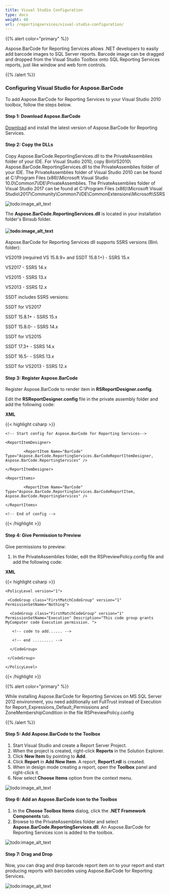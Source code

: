 ```yaml
---
title: Visual Studio Configuration
type: docs
weight: 40
url: /reportingservices/visual-studio-configuration/
---
```


{{% alert color="primary" %}} 

Aspose.BarCode for Reporting Services allows .NET developers to easily add barcode images to SQL Server reports. Barcode image can be dragged and dropped from the Visual Studio Toolbox onto SQL Reporting Services reports, just like window and web form controls.

{{% /alert %}} 
### **Configuring Visual Studio for Aspose.BarCode**
To add Aspose.BarCode for Reporting Services to your Visual Studio 2010 toolbox, follow the steps below.
#### **Step 1: Download Aspose.BarCode**
[Download](https://downloads.aspose.com/barcode/reportingservices) and install the latest version of Aspose.BarCode for Reporting Services.
#### **Step 2: Copy the DLLs**
Copy Aspose.BarCode.ReportingServices.dll to the PrivateAssemblies folder of your IDE.
For Visual Studio 2010, copy Bin\VS2010\ Aspose.BarCode.ReportingServices.dll to the PrivateAssemblies folder of your IDE.
The PrivateAssemblies folder of Visual Studio 2010 can be found at C:\Program Files (x86)\Microsoft Visual Studio 10.0\Common7\IDE\PrivateAssemblies.
The PrivateAssemblies folder of Visual Studio 2017 can be found at C:\Program Files (x86)\Microsoft Visual Studio\2017\Community\Common7\IDE\CommonExtensions\Microsoft\SSRS



![todo:image_alt_text](visual-studio-configuration_1.png)

The **Aspose.BarCode.ReportingServices.dll** is located in your installation folder's Binsub folder.
#### **![todo:image_alt_text](visual-studio-configuration_2.png)**
Aspose.BarCode for Reporting Services dll supports SSRS versions (Bin\ folder):

VS2019 (required VS 15.8.9+ and SSDT 15.8.1+) - SSRS 15.x

VS2017 - SSRS 14.x

VS2015 - SSRS 13.x

VS2013 - SSRS 12.x



SSDT includes SSRS versions:

SSDT for VS2017

SSDT 15.8.1+ - SSRS 15.x

SSDT 15.8.0- - SSRS 14.x

SSDT for VS2015

SSDT 17.3+ - SSRS 14.x

SSDT 16.5- - SSRS 13.x

SSDT for VS2013 - SSRS 12.x
#### **Step 3: Register Aspose.BarCode**
Register Aspose.BarCode to render item in **RSReportDesigner.config**.

Edit the **RSReportDesigner.config** file in the private assembly folder and add the following code:

**XML**

{{< highlight csharp >}}

 <Configuration>

<Extensions>

    <!-- Start config for Aspose.BarCode for Reporting Services-->

    <ReportItemDesigner>

            <ReportItem Name="BarCode" Type="Aspose.BarCode.ReportingServices.BarCodeReportItemDesigner, Aspose.BarCode.ReportingServices" />

    </ReportItemDesigner>

    <ReportItems>

            <ReportItem Name="BarCode" Type="Aspose.BarCode.ReportingServices.BarCodeReportItem, Aspose.BarCode.ReportingServices" />

    </ReportItems>

    <!-- End of config -->

 </Extensions>

</Configuration>



{{< /highlight >}}
#### **Step 4: Give Permission to Preview**
Give permissions to preview:

1. In the PrivateAssemblies folder, edit the RSPreviewPolicy.config file and add the following code:

**XML**

{{< highlight csharp >}}

 <configuration>

<mscorlib>

  <security>

   <policy>

    <PolicyLevel version="1">

     <CodeGroup class="FirstMatchCodeGroup" version="1" PermissionSetName="Nothing">

      <CodeGroup class="FirstMatchCodeGroup" version="1" PermissionSetName="Execution" Description="This code group grants MyComputer code Execution permission. ">

       <!-- code to add...... -->

<CodeGroup class="UnionCodeGroup" version="1" PermissionSetName="FullTrust" Name="BarCode" Description="Aspose.BarCode for Reporting Services ">

 <IMembershipCondition class="StrongNameMembershipCondition" version="1" PublicKeyBlob="0x00240000048000009400000006020000002400005253413100040000010001005542E99CECD28842DAD186257B2C7B6AE9B5947E51E0B17B4AC6D8CECD3E01C4D20658C5E4EA1B9A6C8F854B2D796C4FDE740DAC65E834167758CFF283EED1BE5C9A812022B015A902E0B97D4E95569EB8C0971834744E633D9CB4C4A6D8EDA03C12F486E13A1A0CB1AA101AD94943236384CBBF5C679944B994DE9546E493BF" />

</CodeGroup>

       <!-- end ......... -->

      </CodeGroup>

     </CodeGroup>

    </PolicyLevel>

   </policy>

  </security>

 </mscorlib>

</configuration>



{{< /highlight >}}

{{% alert color="primary" %}} 

While installing Aspose.BarCode for Reporting Services on MS SQL Server 2012 environment, you need additionally set FullTrust instead of Execution for Report_Expressions_Default_Permissions and ZoneMembershipCondition in the file RSPreviewPolicy.config

{{% /alert %}}
#### **Step 5: Add Aspose.BarCode to the Toolbox**
1. Start Visual Studio and create a Report Server Project.
1. When the project is created, right-click **Reports** in the Solution Explorer.
1. Click **New Item** by pointing to **Add**.
1. Click **Report** in **Add New Item**.
   A report, **Report1.rdl** is created.
1. When in design mode creating a report, open the **Toolbox** panel and right-click it.
1. Now select **Choose Items** option from the context menu.

![todo:image_alt_text](visual-studio-configuration_3.png)
#### **Step 6: Add an Aspose.BarCode icon to the Toolbox**
1. In the **Choose Toolbox Items** dialog, click the **.NET Framework Components** tab.
1. Browse to the PrivateAssemblies folder and select **Aspose.BarCode.ReportingServices.dll**.
   An Aspose.BarCode for Reporting Services icon is added to the toolbox.

![todo:image_alt_text](visual-studio-configuration_4.png)
#### **Step 7: Drag and Drop**
Now, you can drag and drop barcode report item on to your report and start producing reports with barcodes using Aspose.BarCode for Reporting Services.

![todo:image_alt_text](visual-studio-configuration_5.png)
